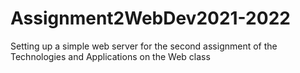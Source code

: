 # Assignment2WebDev2021-2022
 Setting up a simple web server for the second assignment of the Technologies and Applications on the Web class
